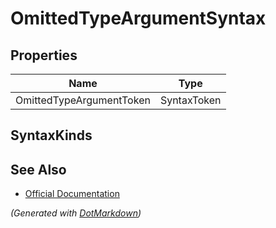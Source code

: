 # OmittedTypeArgumentSyntax

## Properties

| Name                     | Type        |
| ------------------------ | ----------- |
| OmittedTypeArgumentToken | SyntaxToken |

## SyntaxKinds

## See Also

* [Official Documentation](https://docs.microsoft.com/en-us/dotnet/api/microsoft.codeanalysis.csharp.syntax.omittedtypeargumentsyntax)


*\(Generated with [DotMarkdown](http://github.com/JosefPihrt/DotMarkdown)\)*